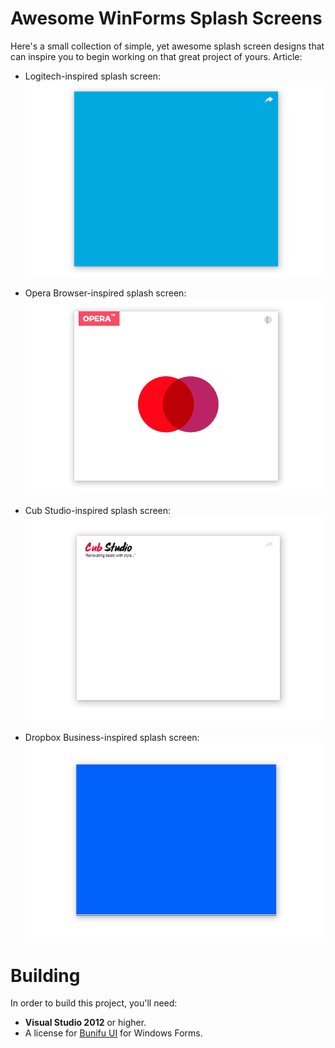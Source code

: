 # Awesome WinForms Splash Screens
Here's a small collection of simple, yet awesome splash screen designs that can inspire you to begin working on that great project of yours. Article: 

- Logitech-inspired splash screen:
![logitech-support-animated-splash](Assets\logitech-support-animated-splash.gif)

- Opera Browser-inspired splash screen:
![opera-browser-animated-splash](Assets\opera-browser-animated-splash.gif)

- Cub Studio-inspired splash screen:
![cub-studio-animated-splash](Assets\cub-studio-animated-splash.gif)

- Dropbox Business-inspired splash screen:
![dropbox-business-animated-splash](Assets\dropbox-business-animated-splash.gif)

# Building
In order to build this project, you'll need:

- **Visual Studio 2012** or higher.
- A license for [Bunifu UI](https://bunifuframework.com) for Windows Forms.
